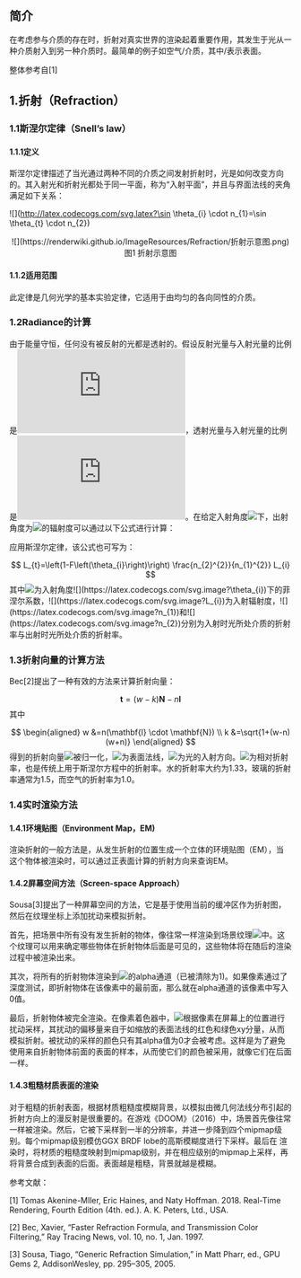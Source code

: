 ## 简介

在考虑参与介质的存在时，折射对真实世界的渲染起着重要作用，其发生于光从一种介质射入到另一种介质时。最简单的例子如空气/介质，其中/表示表面。

整体参考自[1]

## 1.折射（Refraction）

### 1.1斯涅尔定律（Snell’s law）

#### 1.1.1定义

斯涅尔定律描述了当光通过两种不同的介质之间发射折射时，光是如何改变方向的。其入射光和折射光都处于同一平面，称为“入射平面”，并且与界面法线的夹角满足如下关系：

![](http://latex.codecogs.com/svg.latex?\sin \theta_{i} \cdot n_{1}=\sin \theta_{t} \cdot n_{2})

<div align=center>![](https://renderwiki.github.io/ImageResources/Refraction/折射示意图.png)</div>

<center>图1 折射示意图 </center>

#### 1.1.2适用范围

此定律是几何光学的基本实验定律，它适用于由均匀的各向同性的介质。

### 1.2Radiance的计算

由于能量守恒，任何没有被反射的光都是透射的。假设反射光量与入射光量的比例是![](http://latex.codecogs.com/svg.latex?F)，透射光量与入射光量的比例是![](http://latex.codecogs.com/svg.latex?1-F)。在给定入射角度![](http://latex.codecogs.com/svg.latex?\theta_{i})下，出射角度为![](http://latex.codecogs.com/svg.latex?\theta_{t})的辐射度可以通过以下公式进行计算：

<!-- $$
\begin{equation}
L_{t}=\left(1-F\left(\theta_{i}\right)\right) \frac{\sin ^{2} \theta_{i}}{\sin ^{2} \theta_{t}} L_{i}
\end{equation}
$$ -->

应用斯涅尔定律，该公式也可写为：

$$
L_{t}=\left(1-F\left(\theta_{i}\right)\right) \frac{n_{2}^{2}}{n_{1}^{2}} L_{i}
$$
其中![](https://latex.codecogs.com/svg.image?F(\theta_{i}))为入射角度![](https://latex.codecogs.com/svg.image?\theta_{i})下的菲涅尔系数，![](https://latex.codecogs.com/svg.image?L_{i})为入射辐射度，![](https://latex.codecogs.com/svg.image?n_{1})和![](https://latex.codecogs.com/svg.image?n_{2})分别为入射时光所处介质的折射率与出射时光所处介质的折射率。

### 1.3折射向量的计算方法

Bec[2]提出了一种有效的方法来计算折射向量：

$$
\mathbf{t}=(w-k) \mathbf{N}-n \mathbf{l}
$$
其中

$$
\begin{aligned}
w &=n(\mathbf{l} \cdot \mathbf{N}) \\
k &=\sqrt{1+(w-n)(w+n)}
\end{aligned}
$$
得到的折射向量![](https://latex.codecogs.com/svg.image?\mathbf{t})被归一化，![](https://latex.codecogs.com/svg.image?\mathbf{N})为表面法线，![](https://latex.codecogs.com/svg.image?\mathbf{l})为光的入射方向。![](https://latex.codecogs.com/svg.image?n=n_{1}/n_{2})为相对折射率，也是传统上用于斯涅尔方程中的折射率。水的折射率大约为1.33，玻璃的折射率通常为1.5，而空气的折射率为1.0。

### 1.4实时渲染方法

#### 1.4.1环境贴图（Environment Map，EM)

渲染折射的一般方法是，从发生折射的位置生成一个立体的环境贴图（EM），当这个物体被渲染时，可以通过正表面计算的折射方向来查询EM。

#### 1.4.2屏幕空间方法（Screen-space Approach）

Sousa[3]提出了一种屏幕空间的方法，它是基于使用当前的缓冲区作为折射图，然后在纹理坐标上添加扰动来模拟折射。

首先，把场景中所有没有发生折射的物体，像往常一样渲染到场景纹理![](https://latex.codecogs.com/svg.image?\mathbf{s})中。这个纹理可以用来确定哪些物体在折射物体后面是可见的，这些物体将在随后的渲染过程中被渲染出来。

其次，将所有的折射物体渲染到![](https://latex.codecogs.com/svg.image?\mathbf{s})的alpha通道（已被清除为1)。如果像素通过了深度测试，即折射物体在该像素中的最前面，那么就在alpha通道的该像素中写入0值。

最后，折射物体被完全渲染。在像素着色器中，![](https://latex.codecogs.com/svg.image?\mathbf{s})根据像素在屏幕上的位置进行扰动采样，其扰动的偏移量来自于如缩放的表面法线的红色和绿色xy分量，从而模拟折射。被扰动的采样的颜色只有其alpha值为0才会被考虑。这样是为了避免使用来自折射物体前面的表面的样本，从而使它们的颜色被采用，就像它们在后面一样。

#### 1.4.3粗糙材质表面的渲染

对于粗糙的折射表面，根据材质粗糙度模糊背景，以模拟由微几何法线分布引起的折射方向上的漫反射是很重要的。在游戏《DOOM》（2016）中，场景首先像往常一样被渲染。然后，它被下采样到一半的分辨率，并进一步降到四个mipmap级别。每个mipmap级别模仿GGX BRDF lobe的高斯模糊度进行下采样。最后在 渲染时，将材质的粗糙度映射到mipmap级别，并在相应级别的mipmap上采样，再将背景合成到表面的后面。表面越是粗糙，背景就越是模糊。

参考文献：

[1] Tomas Akenine-Mller, Eric Haines, and Naty Hoffman. 2018. Real-Time Rendering, Fourth Edition (4th. ed.). A. K. Peters, Ltd., USA.

[2] Bec, Xavier, “Faster Refraction Formula, and Transmission Color Filtering,” Ray Tracing News, vol. 10, no. 1, Jan. 1997.

[3] Sousa, Tiago, “Generic Refraction Simulation,” in Matt Pharr, ed., GPU Gems 2, AddisonWesley, pp. 295–305, 2005.

